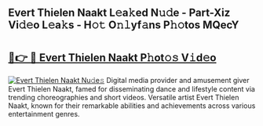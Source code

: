 ## Evert Thielen Naakt L𝚎a𝚔ed N𝚞𝚍e - Part-Xiz Vi𝚍𝚎o L𝚎a𝚔s - H𝚘𝚝 O𝚗𝚕yf𝚊ns P𝚑𝚘tos MQecY

# <h2><a href="http://kfen316.oniu.top/?m=Evert+Thielen+Naakt">🔗👉 🔴 Evert Thielen Naakt P𝚑ot𝚘𝚜 V𝚒d𝚎o</a></h2>

[![Evert Thielen Naakt Nu𝚍e𝚜](https://i.imgur.com/0qMVB7G.gif)](http://kfen316.oniu.top/?m=Evert+Thielen+Naakt)
Digital media provider and amusement giver Evert Thielen Naakt, famed for disseminating dance and lifestyle content via trending choreographies and short videos. Versatile artist Evert Thielen Naakt, known for their remarkable abilities and achievements across various entertainment genres.  
